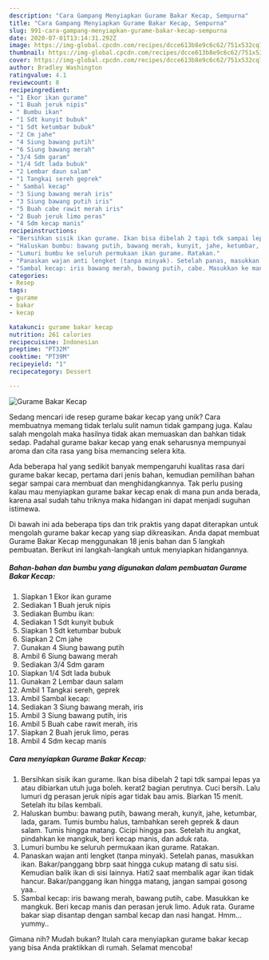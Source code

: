 ```yaml
---
description: "Cara Gampang Menyiapkan Gurame Bakar Kecap, Sempurna"
title: "Cara Gampang Menyiapkan Gurame Bakar Kecap, Sempurna"
slug: 991-cara-gampang-menyiapkan-gurame-bakar-kecap-sempurna
date: 2020-07-01T13:14:31.292Z
image: https://img-global.cpcdn.com/recipes/dcce613b8e9c6c62/751x532cq70/gurame-bakar-kecap-foto-resep-utama.jpg
thumbnail: https://img-global.cpcdn.com/recipes/dcce613b8e9c6c62/751x532cq70/gurame-bakar-kecap-foto-resep-utama.jpg
cover: https://img-global.cpcdn.com/recipes/dcce613b8e9c6c62/751x532cq70/gurame-bakar-kecap-foto-resep-utama.jpg
author: Bradley Washington
ratingvalue: 4.1
reviewcount: 8
recipeingredient:
- "1 Ekor ikan gurame"
- "1 Buah jeruk nipis"
- " Bumbu ikan"
- "1 Sdt kunyit bubuk"
- "1 Sdt ketumbar bubuk"
- "2 Cm jahe"
- "4 Siung bawang putih"
- "6 Siung bawang merah"
- "3/4 Sdm garam"
- "1/4 Sdt lada bubuk"
- "2 Lembar daun salam"
- "1 Tangkai sereh geprek"
- " Sambal kecap"
- "3 Siung bawang merah iris"
- "3 Siung bawang putih iris"
- "5 Buah cabe rawit merah iris"
- "2 Buah jeruk limo peras"
- "4 Sdm kecap manis"
recipeinstructions:
- "Bersihkan sisik ikan gurame. Ikan bisa dibelah 2 tapi tdk sampai lepas ya atau dibiarkan utuh juga boleh. kerat2 bagian perutnya. Cuci bersih. Lalu lumuri dg perasan jeruk nipis agar tidak bau amis. Biarkan 15 menit. Setelah itu bilas kembali."
- "Haluskan bumbu: bawang putih, bawang merah, kunyit, jahe, ketumbar, lada, garam. Tumis bumbu halus, tambahkan sereh geprek &amp; daun salam. Tumis hingga matang. Cicipi hingga pas. Setelah itu angkat, pindahkan ke mangkuk, beri kecap manis, dan aduk rata."
- "Lumuri bumbu ke seluruh permukaan ikan gurame. Ratakan."
- "Panaskan wajan anti lengket (tanpa minyak). Setelah panas, masukkan ikan. Bakar/panggang bbrp saat hingga cukup matang di satu sisi. Kemudian balik ikan di sisi lainnya. Hati2 saat membalik agar ikan tidak hancur. Bakar/panggang ikan hingga matang, jangan sampai gosong yaa.."
- "Sambal kecap: iris bawang merah, bawang putih, cabe. Masukkan ke mangkuk. Beri kecap manis dan perasan jeruk limo. Aduk rata. Gurame bakar siap disantap dengan sambal kecap dan nasi hangat. Hmm... yummy.."
categories:
- Resep
tags:
- gurame
- bakar
- kecap

katakunci: gurame bakar kecap 
nutrition: 261 calories
recipecuisine: Indonesian
preptime: "PT32M"
cooktime: "PT39M"
recipeyield: "1"
recipecategory: Dessert

---
```



![Gurame Bakar Kecap](https://img-global.cpcdn.com/recipes/dcce613b8e9c6c62/751x532cq70/gurame-bakar-kecap-foto-resep-utama.jpg)

Sedang mencari ide resep gurame bakar kecap yang unik? Cara membuatnya memang tidak terlalu sulit namun tidak gampang juga. Kalau salah mengolah maka hasilnya tidak akan memuaskan dan bahkan tidak sedap. Padahal gurame bakar kecap yang enak seharusnya mempunyai aroma dan cita rasa yang bisa memancing selera kita.



Ada beberapa hal yang sedikit banyak mempengaruhi kualitas rasa dari gurame bakar kecap, pertama dari jenis bahan, kemudian pemilihan bahan segar sampai cara membuat dan menghidangkannya. Tak perlu pusing kalau mau menyiapkan gurame bakar kecap enak di mana pun anda berada, karena asal sudah tahu triknya maka hidangan ini dapat menjadi suguhan istimewa.


Di bawah ini ada beberapa tips dan trik praktis yang dapat diterapkan untuk mengolah gurame bakar kecap yang siap dikreasikan. Anda dapat membuat Gurame Bakar Kecap menggunakan 18 jenis bahan dan 5 langkah pembuatan. Berikut ini langkah-langkah untuk menyiapkan hidangannya.

<!--inarticleads1-->

##### Bahan-bahan dan bumbu yang digunakan dalam pembuatan Gurame Bakar Kecap:

1. Siapkan 1 Ekor ikan gurame
1. Sediakan 1 Buah jeruk nipis
1. Sediakan  Bumbu ikan:
1. Sediakan 1 Sdt kunyit bubuk
1. Siapkan 1 Sdt ketumbar bubuk
1. Siapkan 2 Cm jahe
1. Gunakan 4 Siung bawang putih
1. Ambil 6 Siung bawang merah
1. Sediakan 3/4 Sdm garam
1. Siapkan 1/4 Sdt lada bubuk
1. Gunakan 2 Lembar daun salam
1. Ambil 1 Tangkai sereh, geprek
1. Ambil  Sambal kecap:
1. Sediakan 3 Siung bawang merah, iris
1. Ambil 3 Siung bawang putih, iris
1. Ambil 5 Buah cabe rawit merah, iris
1. Siapkan 2 Buah jeruk limo, peras
1. Ambil 4 Sdm kecap manis




<!--inarticleads2-->

##### Cara menyiapkan Gurame Bakar Kecap:

1. Bersihkan sisik ikan gurame. Ikan bisa dibelah 2 tapi tdk sampai lepas ya atau dibiarkan utuh juga boleh. kerat2 bagian perutnya. Cuci bersih. Lalu lumuri dg perasan jeruk nipis agar tidak bau amis. Biarkan 15 menit. Setelah itu bilas kembali.
1. Haluskan bumbu: bawang putih, bawang merah, kunyit, jahe, ketumbar, lada, garam. Tumis bumbu halus, tambahkan sereh geprek &amp; daun salam. Tumis hingga matang. Cicipi hingga pas. Setelah itu angkat, pindahkan ke mangkuk, beri kecap manis, dan aduk rata.
1. Lumuri bumbu ke seluruh permukaan ikan gurame. Ratakan.
1. Panaskan wajan anti lengket (tanpa minyak). Setelah panas, masukkan ikan. Bakar/panggang bbrp saat hingga cukup matang di satu sisi. Kemudian balik ikan di sisi lainnya. Hati2 saat membalik agar ikan tidak hancur. Bakar/panggang ikan hingga matang, jangan sampai gosong yaa..
1. Sambal kecap: iris bawang merah, bawang putih, cabe. Masukkan ke mangkuk. Beri kecap manis dan perasan jeruk limo. Aduk rata. Gurame bakar siap disantap dengan sambal kecap dan nasi hangat. Hmm... yummy..




Gimana nih? Mudah bukan? Itulah cara menyiapkan gurame bakar kecap yang bisa Anda praktikkan di rumah. Selamat mencoba!
